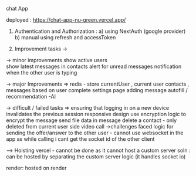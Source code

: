 chat App

deployed  : https://chat-app-nu-green.vercel.app/

1) Authentication and Authorization :
    a) using NextAuth (google provider)
    b) manual using refresh and accessToken


2) Improvement tasks ->
    
-> minor improvements
show active users  
show latest messages in contacts 
alert for unread messages 
notification when the other user is typing

-> major Improvements =>
redis - store currentUser , current user contacts , messages based on user
complete settings page 
adding message autofill / recommendation -AI 


-> difficult / failed tasks =>
ensuring that logging in on a new device invalidates the previous session 
responsive design 
use encryption logic to encrypt the message
send file data in message
delete a contact - only deleted from current user side 
video call ->challenges faced 
 logic for sending the offer/answer to the other user - cannot use websocket in the app as while calling i cant get the socket id of the other client

--> Hoisting
 vercel - cannot be done as it cannot host a custom server 
   soln : can be hosted by separating the custom server logic (it handles socket io)

  render: hosted on render

  


   
